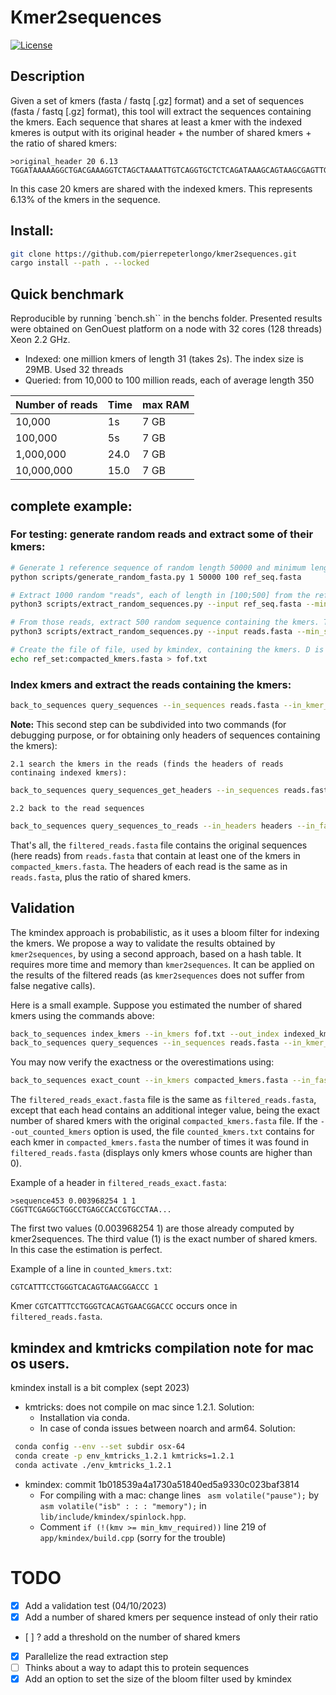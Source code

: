 # Kmer2sequences
[![License](http://img.shields.io/:license-affero-blue.svg)](http://www.gnu.org/licenses/agpl-3.0.en.html)

## Description
Given a set of kmers (fasta / fastq [.gz] format) and a set of sequences  (fasta / fastq [.gz] format), this tool will extract the sequences containing the kmers.
Each sequence that shares at least a kmer with the indexed kmeres is output with its original header + the number of shared kmers + the ratio of shared kmers:
```
>original_header 20 6.13
TGGATAAAAAGGCTGACGAAAGGTCTAGCTAAAATTGTCAGGTGCTCTCAGATAAAGCAGTAAGCGAGTTGGTGTTCGCTGAGCGTCGACTAGGCAACGTTAAAGCTATTTTAGGC...
```
In this case 20 kmers are shared with the indexed kmers. This represents 6.13% of the kmers in the sequence.

## Install:
```bash
git clone https://github.com/pierrepeterlongo/kmer2sequences.git
cargo install --path . --locked
```
 
## Quick benchmark
Reproducible by running `bench.sh`` in the benchs folder. Presented results were obtained on GenOuest platform on a node with 32 cores (128 threads) Xeon 2.2 GHz.

* Indexed: one million kmers of length 31 (takes 2s). The index size is 29MB. Used 32 threads
* Queried: from 10,000 to 100 million reads, each of average length 350

| Number of reads | Time  |  max RAM |
|-----------------|----------|---|
| 10,000          | 1s    	 | 7 GB |
| 100,000         | 5s    	 | 7 GB |
| 1,000,000       | 24.0   	 | 7 GB |
| 10,000,000       | 15.0   	 | 7 GB |

## complete example: 
### For testing: generate random reads and extract some of their kmers: 
```bash
# Generate 1 reference sequence of random length 50000 and minimum length 100
python scripts/generate_random_fasta.py 1 50000 100 ref_seq.fasta

# Extract 1000 random "reads", each of length in [100;500] from the reference sequence
python3 scripts/extract_random_sequences.py --input ref_seq.fasta --min_size 100 --max_size 500 --num 1000 --output reads.fasta 

# From those reads, extract 500 random sequence containing the kmers. Those kmers are stored in sequences of length in [31;70]
python3 scripts/extract_random_sequences.py --input reads.fasta --min_size 31 --max_size 70 --num 500 --output compacted_kmers.fasta

# Create the file of file, used by kmindex, containing the kmers. D is simply a prefix. 
echo ref_set:compacted_kmers.fasta > fof.txt
```

### Index kmers and extract the reads containing the kmers:


```bash
back_to_sequences query_sequences --in_sequences reads.fasta --in_kmer_index indexed_kmers --out_fasta filtered_reads.fasta --kmindex_path ./bin/kmindex
```

**Note:** This second step can be subdivided into two commands (for debugging purpose, or for obtaining only headers of sequences containing the kmers):

	2.1 search the kmers in the reads (finds the headers of reads continaing indexed kmers): 
```bash
back_to_sequences query_sequences_get_headers --in_sequences reads.fasta --in_kmer_index indexed_kmers --out_headers headers --kmindex_path ./bin/kmindex
```

	2.2 back to the read sequences
```bash
back_to_sequences query_sequences_to_reads --in_headers headers --in_fasta reads.fasta --in_kmer_index indexed_kmers --out_fasta filtered_reads.fasta --threshold 0.0
```

That's all, the `filtered_reads.fasta` file contains the original sequences (here reads) from `reads.fasta` that contain at least one of the kmers in `compacted_kmers.fasta`.
The headers of each read is the same as in `reads.fasta`, plus the ratio of shared kmers.

## Validation 
The kmindex approach is probabilistic, as it uses a bloom filter for indexing the kmers.
We propose a way to validate the results obtained by `kmer2sequences`, by using a second approach, based on a hash table. It requires more time and memory than `kmer2sequences`. It can be applied on the results of the filtered reads (as `kmer2sequences` does not suffer from false negative calls). 

Here is a small example. Suppose you estimated the number of shared kmers using the commands above: 
```bash
back_to_sequences index_kmers --in_kmers fof.txt --out_index indexed_kmers -k 31 --kmindex_path ./bin/kmindex
back_to_sequences query_sequences --in_sequences reads.fasta --in_kmer_index indexed_kmers --out_fasta filtered_reads.fasta --kmindex_path ./bin/kmindex
```

You may now verify the exactness or the overestimations using: 
```bash
back_to_sequences exact_count --in_kmers compacted_kmers.fasta --in_fasta filtered_reads.fasta --out_fasta filtered_reads_exact.fasta -k 31 --out_counted_kmers counted_kmers.txt
```

The `filtered_reads_exact.fasta` file is the same as `filtered_reads.fasta`, except that each head contains an additional integer value, being the exact number of shared kmers with the original `compacted_kmers.fasta` file.
If the `--out_counted_kmers` option is used, the file `counted_kmers.txt` contains for each kmer in `compacted_kmers.fasta` the number of times it was found in `filtered_reads.fasta` (displays only kmers whose counts are higher than 0).

Example of a header in `filtered_reads_exact.fasta`:
```
>sequence453 0.003968254 1 1
CGGTTCGAGGCTGGCCTGAGCCACCGTGCCTAA...
```
The first two values (0.003968254 1) are those already computed by kmer2sequences. The third value (1) is the exact number of shared kmers. In this case the estimation is perfect. 

Example of a line in `counted_kmers.txt`:
```
CGTCATTTCCTGGGTCACAGTGAACGGACCC 1
```
Kmer `CGTCATTTCCTGGGTCACAGTGAACGGACCC` occurs once in `filtered_reads.fasta`.


## kmindex and kmtricks compilation note for mac os users.
kmindex install is a bit complex (sept 2023)
* kmtricks: does not compile on mac since 1.2.1. Solution: 
	* Installation via conda.
	* In case of conda issues between noarch and arm64. Solution: 
```bash
 conda config --env --set subdir osx-64
 conda create -p env_kmtricks_1.2.1 kmtricks=1.2.1 
 conda activate ./env_kmtricks_1.2.1
```
* kmindex: commit 1b018539a4a1730a51840ed5a9330c023baf3814
	* For compiling with a mac: change lines ` asm volatile("pause");` by `asm volatile("isb" : : : "memory");` in `lib/include/kmindex/spinlock.hpp`. 
	* Comment `if (!(kmv >= min_kmv_required))` line 219 of `app/kmindex/build.cpp`
(sorry for the trouble)


# TODO
* [X] Add a validation test (04/10/2023)
* [X] Add a number of shared kmers per sequence instead of only their ratio 
* [ ] ? add a threshold on the number of shared kmers
* [X] Parallelize the read extraction step
* [ ] Thinks about a way to adapt this to protein sequences
* [X] Add an option to set the size of the bloom filter used by kmindex
